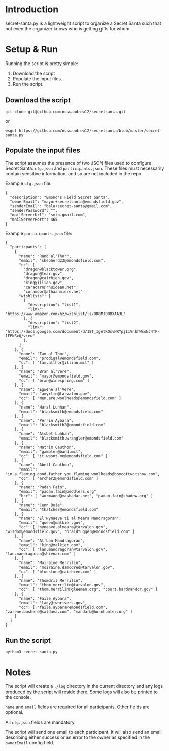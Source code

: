 # Introduction
secret-santa.py is a lightweight script to organize a Secret Santa such that not even the organizer knows who is getting gifts for whom.

# Setup & Run

Running the script is pretty simple:
1. Download the script
2. Populate the input files.
3. Run the script.

## Download the script

`git clone git@github.com:ncsuandrew12/secretsanta.git`

or

`wsget https://github.com/ncsuandrew12/secretsanta/blob/master/secret-santa.py`

## Populate the input files

The script assumes the presence of two JSON files used to configure Secret Santa: `cfg.json` and `participants.json`. These
files must necessarily contain sensitive information, and so are not included in the repo.

Example `cfg.json` file:

```
{
  "description": "Emond's Field Secret Santa",
  "ownerEmail": "mayor+secretsanta@emondsfield.gov",
  "senderEmail": "bela+secret-santa@gmail.com",
  "senderPassword": "",
  "mailServerUrl": "smtp.gmail.com",
  "mailServerPort": 465
}
```

Example `participants.json` file:

```
{
  "particpants": [
    {
      "name": "Rand al'Thor",
      "email": "shepherd23@emondsfield.com",
      "cc": [
        "dragon@blacktower.org",
        "dragon@tear.gov",
        "dragon@cairhien.gov",
        "king@illian.gov",
        "caracarn@rhuidean.net",
        "coramoor@athaanmiere.net" ]
      "wishlists": [
        {
          "description": "list1",
          "link": "https://www.amazon.com/hz/wishlist/ls/DR8MJQ8BXAA3L"
        }, {
          "description": "list2",
          "link": "https://docs.google.com/document/d/18T_IgetKOsvNRYpjI1VnbhWssNJ4TP-lFPKSxQ/view"
        },
      ]
    }, {
      "name": "Tam al'Thor",
      "email": "prodigal@emondsfield.com",
      "cc": [ "tam.althor@illian.mil" ]
    }, {
      "name": "Bran al'Vere",
      "email": "mayor@emondsfield.gov",
      "cc": [ "bran@winespring.com" ]
    }, {
      "name": "Egwene al'Vere",
      "email": "amyrlin@tarvalon.gov",
      "cc": [ "men.are.woolheads@emondsfield.com" ]
    }, {
      "name": "Haral Luhhan",
      "email": "blacksmith@emondsfield.com"
    }, {
      "name": "Perrin Aybara",
      "email": "blacksmith2@emondsfield.com"
    }, {
      "name": "Alsbet Luhhan",
      "email": "blacksmith.wrangler@emondsfield.com"
    }, {
      "name": "Matrim Cauthon",
      "email": "gambler@band.mil",
      "cc": [ "it.wasnt.me@emondsfield.com" ]
    }, {
      "name": "Abell Cauthon",
      "email": "im.a.flaming.good.father.you.flaming.woolheads@boycottwotshow.com",
      "cc": [ "archer2@emondsfield.com" ]
    }, {
      "name": "Padan Fain",
      "email": "padan.fain@peddlers.org"
      "bcc": [ "wormwood@mashadar.net", "padan.fain@shadow.org" ]
    }, {
      "name": "Cenn Buie",
      "email": "thatcher@emondsfield.com"
    }, {
      "name": "El'Nynaeve ti al'Meara Mandragoran",
      "email": "queen@malkier.gov",
      "cc": [ "nyneave.almeara@tarvalon.gov", "wisdom@emondsfield.gov", "braidtugger@emondsfield.com" ]
    }, {
      "name": "Al'Lan Mandragoran",
      "email": "king@malkier.gov",
      "cc": [ "lan.mandragoran@tarvalon.gov", "lan.mandragoran@shienar.com" ]
    }, {
      "name": "Moiraine Merrilin",
      "email": "moiraine.damodred@tarvalon.gov",
      "cc": [ "bluestone@cairhien.com" ]
    }, {
      "name": "Thomdril Merrilin",
      "email": "thom.merrilin@tarvalon.gov",
      "cc": [ "thom.merrilin@gleemen.org", "court.bard@andor.gov" ]
    }, {
      "name": "Faile Aybara",
      "email": "lady@tworivers.gov",
      "cc": [ "faile.aybara@emondsfield.com", "zarene.bashere@saldaea.com", "mandarb@hornhunter.org" ]
    }
  ]
}
```

## Run the script

`python3 secret-santa.py`

# Notes

The script will create a `./log` directory in the current directory and any logs produced by the script will reside
there. Some logs will also be printed to the console.

`name` and `email` fields are required for all participants. Other fields are optional.

All `cfg.json` fields are mandatory.

The script will send one email to each participant. It will also send an email describing either success or an error to
the owner as specified in the `ownerEmail` config field.
